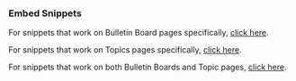 ### Embed Snippets

For snippets that work on Bulletin Board pages specifically, [click here](./bulletin-board#bulletin-board-snippets).

For snippets that work on Topics pages specifically, [click here](./topics#topics-snippets).

For snippets that work on both Bulletin Boards and Topic pages, [click here](./_shared#shared-snippets).
